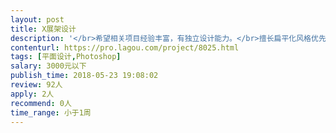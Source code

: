 ```yaml
---                
layout: post       
title: X展架设计           
description: '</br>希望相关项目经验丰富，有独立设计能力。</br>擅长扁平化风格优先考虑！</br>此次设计为X展架设计，具体要求稍后提供word文件说明！</br>'     
contenturl: https://pro.lagou.com/project/8025.html      
tags: [平面设计,Photoshop]            
salary: 3000元以下          
publish_time: 2018-05-23 19:08:02         
review: 92人                   
apply: 2人                   
recommend: 0人                   
time_range: 小于1周              
---                 
```

